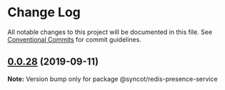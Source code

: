 # Change Log

All notable changes to this project will be documented in this file.
See [Conventional Commits](https://conventionalcommits.org) for commit guidelines.

## [0.0.28](https://github.com/SyncOT/SyncOT/compare/@syncot/redis-presence-service@0.0.27...@syncot/redis-presence-service@0.0.28) (2019-09-11)

**Note:** Version bump only for package @syncot/redis-presence-service
